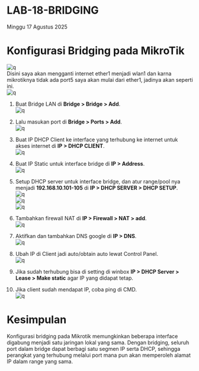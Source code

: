 # LAB-18-BRIDGING
Minggu 17 Agustus 2025

# Konfigurasi Bridging  pada  MikroTik
![q](IMAGES/sebelumjembatan.png)  
  Disini saya akan mengganti internet ether1 menjadi wlan1 dan karna mikrotiknya tidak ada port5 saya akan mulai dari ether1, jadinya akan seperti ini.  
![q](IMAGES/sesudahjembatan.png)  
1. Buat Bridge LAN di **Bridge > Bridge > Add**.  
![q](IMAGES/brg.PNG)  
  
3. Lalu masukan port di **Bridge > Ports > Add**.  
![q](IMAGES/parajembatan.PNG)  

4. Buat IP DHCP Client ke interface yang terhubung ke internet untuk akses internet di **IP > DHCP CLIENT**.  
![q](IMAGES/pelanggan.PNG)  
  
5. Buat IP Static untuk interface bridge di **IP > Address**.  
![q](IMAGES/statis.PNG)  
  
6. Setup DHCP server untuk interface bridge, dan atur range/pool nya menjadi **192.168.10.101-105** di **IP > DHCP SERVER > DHCP SETUP**.  
![q](IMAGES/server1.PNG)  
![q](IMAGES/berbagi.PNG)  
![q](IMAGES/donegabang.PNG)  
  
7. Tambahkan firewall NAT di **IP > Firewall > NAT > add**.  
![q](IMAGES/api.PNG)  
  
8. Aktifkan dan tambahkan DNS google di **IP > DNS**.  
![q](IMAGES/dns.PNG)  

10. Ubah IP di Client jadi auto/obtain auto lewat Control Panel.  
![q](IMAGES/iya.PNG)  

11. Jika sudah terhubung bisa di setting di winbox  **IP > DHCP Server > Lease > Make static** agar IP yang didapat tetap.  
12. Jika client sudah mendapat IP, coba ping di CMD.  
![q](IMAGES/pings.PNG)
  
# Kesimpulan
  Konfigurasi bridging pada Mikrotik memungkinkan beberapa interface digabung menjadi satu jaringan lokal yang sama. Dengan bridging, seluruh port dalam bridge dapat berbagi satu segmen IP serta DHCP, sehingga perangkat yang terhubung melalui port mana pun akan memperoleh alamat IP dalam range yang sama.  

